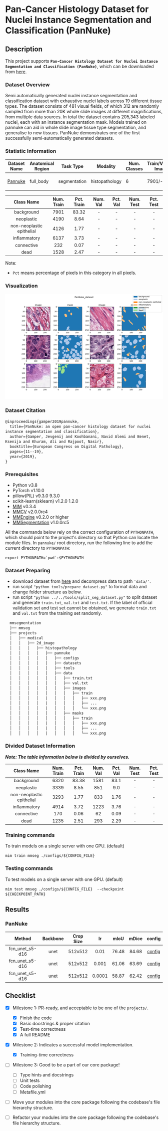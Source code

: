 # Pan-Cancer Histology Dataset for Nuclei Instance Segmentation and Classification (PanNuke)

## Description

This project supports **`Pan-Cancer Histology Dataset for Nuclei Instance Segmentation and Classification (PanNuke)`**, which can be downloaded from [here](https://academictorrents.com/details/99f2c7b57b95500711e33f2ee4d14c9fd7c7366c).

### Dataset Overview

Semi automatically generated nuclei instance segmentation and classification dataset with exhaustive nuclei labels across 19 different tissue types. The dataset consists of 481 visual fields, of which 312 are randomly sampled from more than 20K whole slide images at different magnifications, from multiple data sources. In total the dataset contains 205,343 labeled nuclei, each with an instance segmentation mask. Models trained on pannuke can aid in whole slide image tissue type segmentation, and generalise to new tissues. PanNuke demonstrates one of the first successfully semi-automatically generated datasets.

### Statistic Information

| Dataset Name                                                                             | Anatomical Region | Task Type    | Modality       | Num. Classes | Train/Val/Test Images | Train/Val/Test Labeled | Release Date | License                                                         |
| ---------------------------------------------------------------------------------------- | ----------------- | ------------ | -------------- | ------------ | --------------------- | ---------------------- | ------------ | --------------------------------------------------------------- |
| [Pannuke](https://academictorrents.com/details/99f2c7b57b95500711e33f2ee4d14c9fd7c7366c) | full_body         | segmentation | histopathology | 6            | 7901/-/-              | yes/-/-                | 2019         | [CC-BY-NC 4.0](https://creativecommons.org/licenses/by-sa/4.0/) |

|        Class Name         | Num. Train | Pct. Train | Num. Val | Pct. Val | Num. Test | Pct. Test |
| :-----------------------: | :--------: | :--------: | :------: | :------: | :-------: | :-------: |
|        background         |    7901    |   83.32    |    -     |    -     |     -     |     -     |
|        neoplastic         |    4190    |    8.64    |    -     |    -     |     -     |     -     |
| non-neoplastic epithelial |    4126    |    1.77    |    -     |    -     |     -     |     -     |
|       inflammatory        |    6137    |    3.73    |    -     |    -     |     -     |     -     |
|        connective         |    232     |    0.07    |    -     |    -     |     -     |     -     |
|           dead            |    1528    |    2.47    |    -     |    -     |     -     |     -     |

Note:

- `Pct` means percentage of pixels in this category in all pixels.

### Visualization

![pannuke](https://raw.githubusercontent.com/uni-medical/medical-datasets-visualization/main/2d/semantic_seg/histopathology/pannuke/pannuke_dataset.png?raw=true)

### Dataset Citation

```
@inproceedings{gamper2019pannuke,
  title={PanNuke: an open pan-cancer histology dataset for nuclei instance segmentation and classification},
  author={Gamper, Jevgenij and Koohbanani, Navid Alemi and Benet, Ksenija and Khuram, Ali and Rajpoot, Nasir},
  booktitle={European Congress on Digital Pathology},
  pages={11--19},
  year={2019},
}
```

### Prerequisites

- Python v3.8
- PyTorch v1.10.0
- pillow(PIL) v9.3.0 9.3.0
- scikit-learn(sklearn) v1.2.0 1.2.0
- [MIM](https://github.com/open-mmlab/mim) v0.3.4
- [MMCV](https://github.com/open-mmlab/mmcv) v2.0.0rc4
- [MMEngine](https://github.com/open-mmlab/mmengine) v0.2.0 or higher
- [MMSegmentation](https://github.com/open-mmlab/mmsegmentation) v1.0.0rc5

All the commands below rely on the correct configuration of `PYTHONPATH`, which should point to the project's directory so that Python can locate the module files. In `pannuke/` root directory, run the following line to add the current directory to `PYTHONPATH`:

```shell
export PYTHONPATH=`pwd`:$PYTHONPATH
```

### Dataset Preparing

- download dataset from [here](https://academictorrents.com/details/99f2c7b57b95500711e33f2ee4d14c9fd7c7366c) and decompress data to path `'data/'`.
- run script `"python tools/prepare_dataset.py"` to format data and change folder structure as below.
- run script `"python ../../tools/split_seg_dataset.py"` to split dataset and generate `train.txt`, `val.txt` and `test.txt`. If the label of official validation set and test set cannot be obtained, we generate `train.txt` and `val.txt` from the training set randomly.

```none
  mmsegmentation
  ├── mmseg
  ├── projects
  │   ├── medical
  │   │   ├── 2d_image
  │   │   │   ├── histopathology
  │   │   │   │   ├── pannuke
  │   │   │   │   │   ├── configs
  │   │   │   │   │   ├── datasets
  │   │   │   │   │   ├── tools
  │   │   │   │   │   ├── data
  │   │   │   │   │   │   ├── train.txt
  │   │   │   │   │   │   ├── val.txt
  │   │   │   │   │   │   ├── images
  │   │   │   │   │   │   │   ├── train
  │   │   │   │   |   │   │   │   ├── xxx.png
  │   │   │   │   |   │   │   │   ├── ...
  │   │   │   │   |   │   │   │   └── xxx.png
  │   │   │   │   │   │   ├── masks
  │   │   │   │   │   │   │   ├── train
  │   │   │   │   |   │   │   │   ├── xxx.png
  │   │   │   │   |   │   │   │   ├── ...
  │   │   │   │   |   │   │   │   └── xxx.png
```

### Divided Dataset Information

***Note: The table information below is divided by ourselves.***

|        Class Name         | Num. Train | Pct. Train | Num. Val | Pct. Val | Num. Test | Pct. Test |
| :-----------------------: | :--------: | :--------: | :------: | :------: | :-------: | :-------: |
|        background         |    6320    |   83.38    |   1581   |   83.1   |     -     |     -     |
|        neoplastic         |    3339    |    8.55    |   851    |   9.0    |     -     |     -     |
| non-neoplastic epithelial |    3293    |    1.77    |   833    |   1.76   |     -     |     -     |
|       inflammatory        |    4914    |    3.72    |   1223   |   3.76   |     -     |     -     |
|        connective         |    170     |    0.06    |    62    |   0.09   |     -     |     -     |
|           dead            |    1235    |    2.51    |   293    |   2.29   |     -     |     -     |

### Training commands

To train models on a single server with one GPU. (default)

```shell
mim train mmseg ./configs/${CONFIG_FILE}
```

### Testing commands

To test models on a single server with one GPU. (default)

```shell
mim test mmseg ./configs/${CONFIG_FILE}  --checkpoint ${CHECKPOINT_PATH}
```

<!-- List the results as usually done in other model's README. [Example](https://github.com/open-mmlab/mmsegmentation/tree/dev-1.x/configs/fcn#results-and-models)

You should claim whether this is based on the pre-trained weights, which are converted from the official release; or it's a reproduced result obtained from retraining the model in this project. -->

## Results

### PanNuke

|     Method      | Backbone | Crop Size |   lr   | mIoU  | mDice |                                                                                        config                                                                                         |
| :-------------: | :------: | :-------: | :----: | :---: | :---: | :-----------------------------------------------------------------------------------------------------------------------------------------------------------------------------------: |
| fcn_unet_s5-d16 |   unet   |  512x512  |  0.01  | 76.48 | 84.68 |  [config](https://github.com/open-mmlab/mmsegmentation/tree/dev-1.x/projects/medical/2d_image/histopathology/pannuke/configs/fcn-unet-s5-d16_unet_1xb16-0.01-20k_pannuke-512x512.py)  |
| fcn_unet_s5-d16 |   unet   |  512x512  | 0.001  | 61.06 | 63.69 | [config](https://github.com/open-mmlab/mmsegmentation/tree/dev-1.x/projects/medical/2d_image/histopathology/pannuke/configs/fcn-unet-s5-d16_unet_1xb16-0.001-20k_pannuke-512x512.py)  |
| fcn_unet_s5-d16 |   unet   |  512x512  | 0.0001 | 58.87 | 62.42 | [config](https://github.com/open-mmlab/mmsegmentation/tree/dev-1.x/projects/medical/2d_image/histopathology/pannuke/configs/fcn-unet-s5-d16_unet_1xb16-0.0001-20k_pannuke-512x512.py) |

## Checklist

- [x] Milestone 1: PR-ready, and acceptable to be one of the `projects/`.

  - [x] Finish the code
  - [x] Basic docstrings & proper citation
  - [x] Test-time correctness
  - [x] A full README

- [x] Milestone 2: Indicates a successful model implementation.

  - [x] Training-time correctness

- [ ] Milestone 3: Good to be a part of our core package!

  - [ ] Type hints and docstrings
  - [ ] Unit tests
  - [ ] Code polishing
  - [ ] Metafile.yml

- [ ] Move your modules into the core package following the codebase's file hierarchy structure.

- [ ] Refactor your modules into the core package following the codebase's file hierarchy structure.

